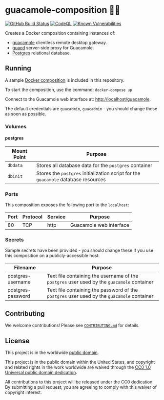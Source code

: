 # guacamole-composition 🥑🐳 #

[![GitHub Build Status](https://github.com/cisagov/guacamole-composition/workflows/build/badge.svg)](https://github.com/cisagov/guacamole-composition/actions)
[![CodeQL](https://github.com/cisagov/guacamole-composition/workflows/CodeQL/badge.svg)](https://github.com/cisagov/guacamole-composition/actions/workflows/codeql-analysis.yml)
[![Known Vulnerabilities](https://snyk.io/test/github/cisagov/guacamole-composition/badge.svg)](https://snyk.io/test/github/cisagov/guacamole-composition)

Creates a Docker composition containing instances of:

- [guacamole](https://hub.docker.com/r/guacamole/guacamole/) clientless
remote desktop gateway.
- [guacd](https://hub.docker.com/r/guacamole/guacd/) server-side proxy for
Guacamole.
- [Postgres](https://hub.docker.com/_/postgres/) relational database.

## Running ##

A sample [Docker composition](docker-compose.yml) is included
in this repository.

To start the composition, use the command: `docker-compose up`

Connect to the Guacamole web interface at:
[http://localhost/guacamole](http://localhost/guacamole).

The default credentials are `guacadmin`, `guacadmin` - you should change those
as soon as possible.

### Volumes ###

#### postgres ####

| Mount Point | Purpose |
| ----------- | ------- |
| `dbdata` | Stores all database data for the `postgres` container |
| `dbinit` | Stores the `postgres` initialization script for the `guacamole` database resources |

### Ports ###

This composition exposes the following port to the `localhost`:

| Port  | Protocol | Service  | Purpose |
|-------|----------|----------|---------|
| 80    | TCP      | http     | Guacamole web interface |

### Secrets ###

Sample secrets have been provided - you should change these if you use this
composition on a publicly-accessible host:

| Filename | Purpose |
|----------|---------|
| postgres-username | Text file containing the username of the `postgres` user used by the `guacamole` container |
| postgres-password | Text file containing the password of the `postgres` user used by the `guacamole` container |

## Contributing ##

We welcome contributions!  Please see [`CONTRIBUTING.md`](CONTRIBUTING.md) for
details.

## License ##

This project is in the worldwide [public domain](LICENSE).

This project is in the public domain within the United States, and
copyright and related rights in the work worldwide are waived through
the [CC0 1.0 Universal public domain
dedication](https://creativecommons.org/publicdomain/zero/1.0/).

All contributions to this project will be released under the CC0
dedication. By submitting a pull request, you are agreeing to comply
with this waiver of copyright interest.
